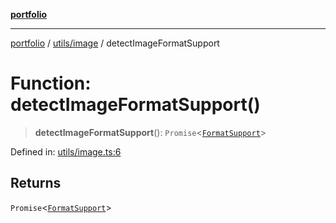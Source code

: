 [**portfolio**](../../../README.md)

***

[portfolio](../../../modules.md) / [utils/image](../README.md) / detectImageFormatSupport

# Function: detectImageFormatSupport()

> **detectImageFormatSupport**(): `Promise`\<[`FormatSupport`](../interfaces/FormatSupport.md)\>

Defined in: [utils/image.ts:6](https://github.com/tnorlund/Portfolio/blob/4f706d28b2c6df82048680fc1e666622ac70c777/portfolio/utils/image.ts#L6)

## Returns

`Promise`\<[`FormatSupport`](../interfaces/FormatSupport.md)\>
